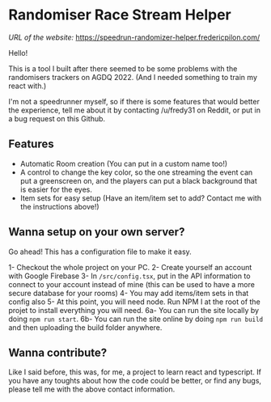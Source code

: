 # Randomiser Race Stream Helper #

*URL of the website:* https://speedrun-randomizer-helper.fredericpilon.com/

Hello!

This is a tool I built after there seemed to be some problems with the randomisers trackers on AGDQ 2022. (And I needed something to train my react with.)

I'm not a speedrunner myself, so if there is some features that would better the experience, tell me about it by contacting /u/fredy31 on Reddit, or put in a bug request on this Github.

## Features ##
- Automatic Room creation (You can put in a custom name too!)
- A control to change the key color, so the one streaming the event can put a greenscreen on, and the players can put a black background that is easier for the eyes.
- Item sets for easy setup (Have an item/item set to add? Contact me with the instructions above!)

## Wanna setup on your own server? ## 

Go ahead! This has a configuration file to make it easy.

1- Checkout the whole project on your PC.
2- Create yourself an account with Google Firebase
3- In `/src/config.tsx`, put in the API information to connect to your account instead of mine (this can be used to have a more secure database for your rooms)
4- You may add items/item sets in that config also
5- At this point, you will need node. Run NPM I at the root of the projet to install everything you will need.
6a- You can run the site locally by doing `npm run start`.
6b- You can run the site online by doing `npm run build` and then uploading the build folder anywhere.

## Wanna contribute? ##

Like I said before, this was, for me, a project to learn react and typescript. If you have any toughts about how the code could be better, or find any bugs, please tell me with the above contact information.
